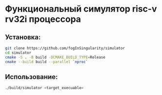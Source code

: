 # Функциональный симулятор risc-v rv32i процессора

## Установка:

```bash
git clone https://github.com/fogInSingularity/simulator
cd simulator
cmake -S . -B build -DCMAKE_BUILD_TYPE=Release
cmake --build build --parallel `nproc`
```

## Использование:

```bash
./build/simulator <target_execuable>
```

